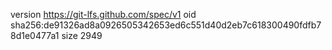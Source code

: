 version https://git-lfs.github.com/spec/v1
oid sha256:de91326ad8a0926505342653ed6c551d40d2eb7c618300490fdfb78d1e0477a1
size 2949
